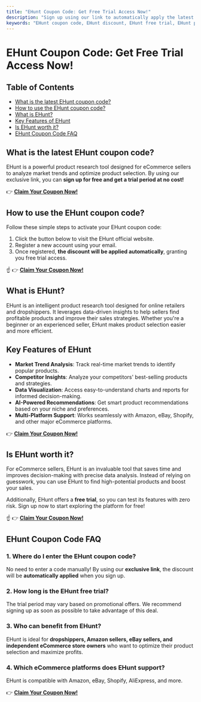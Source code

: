 ```yaml
---
title: "EHunt Coupon Code: Get Free Trial Access Now!"
description: "Sign up using our link to automatically apply the latest EHunt coupon code and enjoy a free trial of EHunt's powerful features."
keywords: "EHunt coupon code, EHunt discount, EHunt free trial, EHunt promo"
---
```


# EHunt Coupon Code: Get Free Trial Access Now!

## Table of Contents

- [What is the latest EHunt coupon code?](#what-is-the-latest-ehunt-coupon-code)
- [How to use the EHunt coupon code?](#how-to-use-the-ehunt-coupon-code)
- [What is EHunt?](#what-is-ehunt)
- [Key Features of EHunt](#key-features-of-ehunt)
- [Is EHunt worth it?](#is-ehunt-worth-it)
- [EHunt Coupon Code FAQ](#ehunt-coupon-code-faq)

## What is the latest EHunt coupon code?

EHunt is a powerful product research tool designed for eCommerce sellers to analyze market trends and optimize product selection. By using our exclusive link, you can **sign up for free and get a trial period at no cost!**

👉 **[Claim Your Coupon Now!](https://bit.ly/4c6llBI)**

## How to use the EHunt coupon code?

Follow these simple steps to activate your EHunt coupon code:

1. Click the button below to visit the EHunt official website.
2. Register a new account using your email.
3. Once registered, **the discount will be applied automatically**, granting you free trial access.

☝️ 👉 **[Claim Your Coupon Now!](https://bit.ly/4c6llBI)**

## What is EHunt?

EHunt is an intelligent product research tool designed for online retailers and dropshippers. It leverages data-driven insights to help sellers find profitable products and improve their sales strategies. Whether you're a beginner or an experienced seller, EHunt makes product selection easier and more efficient.

## Key Features of EHunt

- **Market Trend Analysis**: Track real-time market trends to identify popular products.
- **Competitor Insights**: Analyze your competitors' best-selling products and strategies.
- **Data Visualization**: Access easy-to-understand charts and reports for informed decision-making.
- **AI-Powered Recommendations**: Get smart product recommendations based on your niche and preferences.
- **Multi-Platform Support**: Works seamlessly with Amazon, eBay, Shopify, and other major eCommerce platforms.

👉 **[Claim Your Coupon Now!](https://bit.ly/4c6llBI)**

## Is EHunt worth it?

For eCommerce sellers, EHunt is an invaluable tool that saves time and improves decision-making with precise data analysis. Instead of relying on guesswork, you can use EHunt to find high-potential products and boost your sales.

Additionally, EHunt offers a **free trial**, so you can test its features with zero risk. Sign up now to start exploring the platform for free!

☝️ 👉 **[Claim Your Coupon Now!](https://bit.ly/4c6llBI)**

## EHunt Coupon Code FAQ

### 1. Where do I enter the EHunt coupon code?

No need to enter a code manually! By using our **exclusive link**, the discount will be **automatically applied** when you sign up.

### 2. How long is the EHunt free trial?

The trial period may vary based on promotional offers. We recommend signing up as soon as possible to take advantage of this deal.

### 3. Who can benefit from EHunt?

EHunt is ideal for **dropshippers, Amazon sellers, eBay sellers, and independent eCommerce store owners** who want to optimize their product selection and maximize profits.

### 4. Which eCommerce platforms does EHunt support?

EHunt is compatible with Amazon, eBay, Shopify, AliExpress, and more.

👉 **[Claim Your Coupon Now!](https://bit.ly/4c6llBI)**
